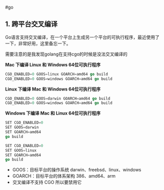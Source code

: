 #go
## 1\. 跨平台交叉编译

Go语言支持交叉编译，在一个平台上生成另一个平台的可执行程序，最近使用了一下，非常好用，这里备忘一下。

需要注意的是我发现golang在支持cgo的时候是没法交叉编译的

**Mac 下编译 Linux 和 Windows 64位可执行程序**

```go
CGO_ENABLED=0 GOOS=linux GOARCH=amd64 go build
CGO_ENABLED=0 GOOS=windows GOARCH=amd64 go build
```

**Linux 下编译 Mac 和 Windows 64位可执行程序**

```go
CGO_ENABLED=0 GOOS=darwin GOARCH=amd64 go build
CGO_ENABLED=0 GOOS=windows GOARCH=amd64 go build
```

**Windows 下编译 Mac 和 Linux 64位可执行程序**

```go
SET CGO_ENABLED=0
SET GOOS=darwin
SET GOARCH=amd64
go build

SET CGO_ENABLED=0
SET GOOS=linux
SET GOARCH=amd64
go build
```

- GOOS：目标平台的操作系统 darwin、freebsd、linux、windows
- GOARCH：目标平台的体系架构 386、amd64、arm
- 交叉编译不支持 CGO 所以要禁用它

‍
